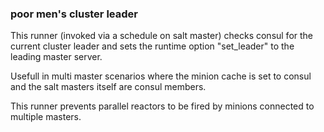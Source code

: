 ### poor men's cluster leader

This runner (invoked via a schedule on salt master) checks consul for the current cluster
leader and sets the runtime option "set_leader" to the leading master server.

Usefull in multi master scenarios where the minion cache is set to consul and
the salt masters itself are consul members.

This runner prevents parallel reactors to be fired by minions connected to
multiple masters.
